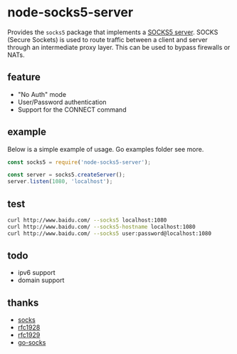 # node-socks5-server

Provides the `socks5` package that implements a [SOCKS5 server](http://en.wikipedia.org/wiki/SOCKS).
SOCKS (Secure Sockets) is used to route traffic between a client and server through
an intermediate proxy layer. This can be used to bypass firewalls or NATs.

## feature

- "No Auth" mode
- User/Password authentication
- Support for the CONNECT command

## example

Below is a simple example of usage. Go examples folder see more.

```javascript
const socks5 = require('node-socks5-server');

const server = socks5.createServer();
server.listen(1080, 'localhost');
```

## test

```bash
curl http://www.baidu.com/ --socks5 localhost:1080
curl http://www.baidu.com/ --socks5-hostname localhost:1080
curl http://www.baidu.com/ --socks5 user:password@localhost:1080
```

## todo

- ipv6 support
- domain support

## thanks

- [socks](https://zh.wikipedia.org/wiki/SOCKS)
- [rfc1928](https://tools.ietf.org/html/rfc1928)
- [rfc1929](https://tools.ietf.org/html/rfc1929)
- [go-socks](https://github.com/armon/go-socks5)
